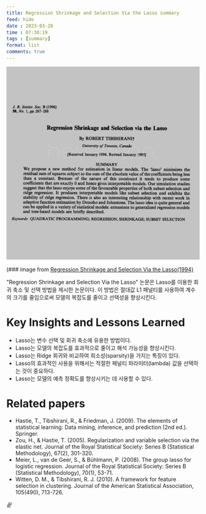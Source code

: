 ```yaml
---
title: Regression Shrinkage and Selection Via the Lasso summary
feed: hide
date : 2023-03-28
time : 07:30:19
tags : [summary]
format: list
comments: true
---
```


![](/attachments/Screenshot_2023-03-28_at_104316_PM_watermarked.jpeg)

(\### image from [Regression Shrinkage and Selection Via the Lasso(1994)]((https://www.jstor.org/stable/2346178))

"Regression Shrinkage and Selection Via the Lasso" 논문은 Lasso를 이용한 회귀 축소 및 선택 방법을 제시한 논문이다. 이 방법은 절대값 L1 패널티를 사용하여 계수의 크기를 줄임으로써 모델의 복잡도를 줄이고 선택성을 향상시킨다.


# Key Insights and Lessons Learned
- Lasso는 변수 선택 및 회귀 축소에 유용한 방법이다.
- Lasso는 모델의 복잡도를 효과적으로 줄이고 해석 가능성을 향상시킨다.
- Lasso는 Ridge 회귀와 비교하여 희소성(sparsity)을 가지는 특징이 있다.
- Lasso의 효과적인 사용을 위해서는 적절한 페널티 파라미터(lambda) 값을 선택하는 것이 중요하다.
- Lasso는 모델의 예측 정확도를 향상시키는 데 사용할 수 있다.

# Related papers
- Hastie, T., Tibshirani, R., & Friedman, J. (2009). The elements of statistical learning: Data mining, inference, and prediction (2nd ed.). Springer.
- Zou, H., & Hastie, T. (2005). Regularization and variable selection via the elastic net. Journal of the Royal Statistical Society: Series B (Statistical Methodology), 67(2), 301-320.
- Meier, L., van de Geer, S., & Bühlmann, P. (2008). The group lasso for logistic regression. Journal of the Royal Statistical Society: Series B (Statistical Methodology), 70(1), 53-71.
- Witten, D. M., & Tibshirani, R. J. (2010). A framework for feature selection in clustering. Journal of the American Statistical Association, 105(490), 713-726.

_끝_